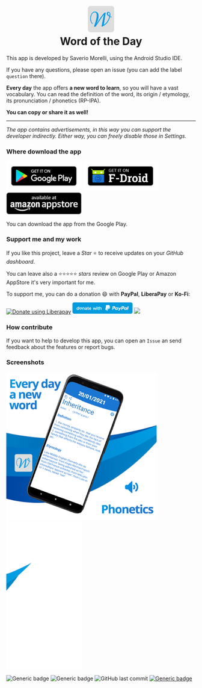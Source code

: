<h1 align="center">
    <br>
    <img width="70" src="images/icon.png" alt="CV Project icon" />
    <br>
	Word of the Day
    <br>
</h1>


This app is developed by Saverio Morelli, using the Android Studio IDE.

If you have any questions, please open an issue (you can add the label `question` there).

<b>Every day</b> the app offers <b>a new word to learn</b>, so you will have a vast vocabulary.
You can read the definition of the word, its origin / etymology, its pronunciation / phonetics (RP-IPA).

<b>You can copy or share it as well!</b>

--------

<i>The app contains advertisements, in this way you can support the developer indirectly.  Either way, you can freely disable those in Settings.</i>

### Where download the app

[<img src="images/googlePlayBadge.png" width="200px"></img>](https://play.google.com/store/apps/details?id=com.saverio.wordoftheday_en) [<img src="images/fDroidBadge.png" width="200px"></img>](https://f-droid.org/it/packages/com.saverio.wordoftheday_en/)  [<img src="images/amazonAppStoreBadge.png" width="200px"></img>](https://www.amazon.com/Word-day-Learn-word-every/dp/B09HPVKZD1/) 

You can download the app from the Google Play.

### Support me and my work

If you like this project, leave a *Star* ⭐ to receive updates on your *GitHub dashboard*.

You can leave also a ⭐⭐⭐⭐⭐ *stars* review on Google Play or Amazon AppStore it's very important for me.

To support me, you can do a donation :smile: with **PayPal**, **LiberaPay** or **Ko-Fi**:

<a href="https://liberapay.com/Sav22999/donate"><img alt="Donate using Liberapay" src="https://liberapay.com/assets/widgets/donate.svg"></a> [<img src="images/paypal.svg" width="160px"></img>](https://paypal.me/pools/c/8yl6auiU6e) [<img src="https://cdn.ko-fi.com/cdn/kofi1.png?v=2" width="120px"></img>](https://ko-fi.com/R5R31UQ8G)

### How contribute

If you want to help to develop this app, you can open an `Issue` an send feedback about the features or report bugs.

### Screenshots

<img src="images/screenshots/1.png" width="200px"></img><img src="images/screenshots/2.png" width="200px"></img><img src="images/screenshots/3.png" width="200px"></img>


![Generic badge](https://img.shields.io/badge/built%20in-Android%20Studio-green.svg) ![Generic badge](https://img.shields.io/badge/developed%20in-Kotlin-blue.svg) ![GitHub last commit](https://img.shields.io/github/last-commit/Sav22999/sav-pdf-viewer-pro) [![Generic badge](https://img.shields.io/badge/developed%20by-Sav22999-lightgrey.svg)](https://saveriomorelli.com)